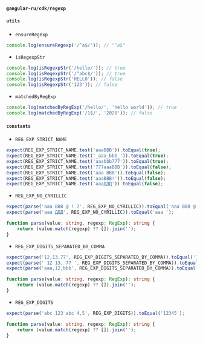 #### `@angular-ru/cdk/regexp`

#### `utils`

-   `ensureRegexp`

```ts
console.log(ensureRegexp('/^a$/')); // "^a$"
```

-   `isRegexpStr`

```ts
console.log(isRegexpStr('/hello/')); // true
console.log(isRegexpStr('/^abc$/')); // true
console.log(isRegexpStr('HELLO')); // false
console.log(isRegexpStr('123')); // false
```

-   `matchedByRegExp`

```ts
console.log(matchedByRegExp('/hello/', 'hello world')); // true
console.log(matchedByRegExp('/1$/', '2020')); // false
```

#### `constants`

-   `REG_EXP_STRICT_NAME`

```ts
expect(REG_EXP_STRICT_NAME.test('aaaBBB')).toEqual(true);
expect(REG_EXP_STRICT_NAME.test('_aaa_bbb_')).toEqual(true);
expect(REG_EXP_STRICT_NAME.test('aaabbb777')).toEqual(true);
expect(REG_EXP_STRICT_NAME.test('777aaaBBB')).toEqual(false);
expect(REG_EXP_STRICT_NAME.test('aaa BBB')).toEqual(false);
expect(REG_EXP_STRICT_NAME.test('aaaBBB!')).toEqual(false);
expect(REG_EXP_STRICT_NAME.test('aaaДДД')).toEqual(false);
```

-   `REG_EXP_NO_CYRILLIC`

```ts
expect(parse('aaa BBB @ ! 7', REG_EXP_NO_CYRILLIC)).toEqual('aaa BBB @ ! 7');
expect(parse('aaa ДДД', REG_EXP_NO_CYRILLIC)).toEqual('aaa ');

function parse(value: string, regexp: RegExp): string {
    return (value.match(regexp) ?? []).join('');
}
```

-   `REG_EXP_DIGITS_SEPARATED_BY_COMMA`

```ts
expect(parse('12,13,77', REG_EXP_DIGITS_SEPARATED_BY_COMMA)).toEqual('12,13,77');
expect(parse(' 12 13, 77 ', REG_EXP_DIGITS_SEPARATED_BY_COMMA)).toEqual('1213,77');
expect(parse('aaa,12,bbb', REG_EXP_DIGITS_SEPARATED_BY_COMMA)).toEqual('12,');

function parse(value: string, regexp: RegExp): string {
    return (value.match(regexp) ?? []).join('');
}
```

-   `REG_EXP_DIGITS`

```ts
expect(parse('abc 123 abc 4,5', REG_EXP_DIGITS)).toEqual('12345');

function parse(value: string, regexp: RegExp): string {
    return (value.match(regexp) ?? []).join('');
}
```
